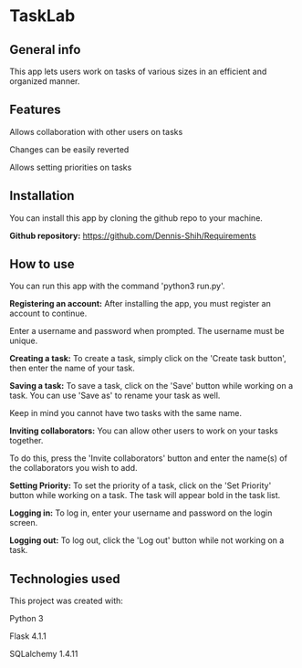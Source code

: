 # TaskLab

## General info
This app lets users work on tasks of various sizes in an efficient and organized manner.

## Features
Allows collaboration with other users on tasks

Changes can be easily reverted

Allows setting priorities on tasks


## Installation
You can install this app by cloning the github repo to your machine.

**Github repository:** https://github.com/Dennis-Shih/Requirements

## How to use
You can run this app with the command 'python3 run.py'.

**Registering an account:** After installing the app, you must register an account to continue.

Enter a username and password when prompted. The username must be unique.

**Creating a task:** To create a task, simply click on the 'Create task button', then enter the name of your task.

**Saving a task:** To save a task, click on the 'Save' button while working on a task. You can use 'Save as' to rename your task as well. 

Keep in mind you cannot have two tasks with the same name.

**Inviting collaborators:** You can allow other users to work on your tasks together. 

To do this, press the 'Invite collaborators' button and enter the name(s) of the collaborators you wish to add.

**Setting Priority:** To set the priority of a task, click on the 'Set Priority' button while working on a task. The task will appear bold in the task list.

**Logging in:** To log in, enter your username and password on the login screen.

**Logging out:** To log out, click the 'Log out' button while not working on a task.
## Technologies used
This project was created with:

Python 3

Flask 4.1.1

SQLalchemy 1.4.11
